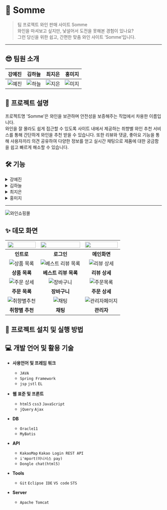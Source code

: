 # 🍷 Somme

> 팀 프로젝트 와인 판매 사이트 Somme<br>
와인을 마셔보고 싶지만, 낯설어서 도전을 못해본 경험이 있나요?<br>
그런 당신을 위한 쉽고, 간편한 맞춤 와인 사이트 ‘Somme’입니다.
<hr>

## 😎 팀원 소개

강예진 | 김하늘 | 최지은 | 홍미지
---|---|---|---|
![예진](https://user-images.githubusercontent.com/108658971/201602638-4fdc5ed9-6a13-41d0-9263-55b4c7396176.png)|![하늘](https://user-images.githubusercontent.com/118153241/201795460-999efd95-bcd9-481a-bcab-70e3a566c2c6.jpg)|![지은](https://user-images.githubusercontent.com/108658971/201602234-5c09e1b4-9a28-4050-9626-7909ef901885.png)|![미지](https://user-images.githubusercontent.com/108658971/201602230-6d2ec90b-5f72-4c2c-a4cc-a0bcc23a9cd1.png)

## 📌 프로젝트 설명
프로젝트명 'Somme'은 와인을 보관하며 안전성을 보증해주는 직업에서 차용한 이름입니다.<br>
와인을 잘 몰라도 쉽게 접근할 수 있도록 사이트 내에서 제공하는 취향별 와인 추천 서비스를 통해 간단하게 와인을 추천 받을 수 있습니다.
또한 리뷰와 댓글, 좋아요 기능을 통해 사용자끼리 의견 공유하여 다양한 정보를 얻고 실시간 채팅으로 제품에 대한 궁금함을 쉽고 빠르게 해소할 수 있습니다.

## 🛠 기능
<details>
    <summary>강예진</summary>

### Product
![product1](https://user-images.githubusercontent.com/80384316/201865323-1a3a8e2e-4440-4535-a1bf-5033a43c60b8.gif)
*  각 상품을 종류와 국가로 나눠서 상품분류 DB 설계
*  상품 장바구니 추가/삭제 기능
*  Main의 best 와인 상품 정렬 기능
*  원하는 조건별 상품 정렬기능
<br>
    
### Cart
![cart1](https://user-images.githubusercontent.com/80384316/201865320-700a21d0-8817-4bb1-b424-985ddc306b8a.gif)
*  제품 수량 변경 기능
*  선택상품 삭제/장바구니 비우기 기능
<br>
    
### Order
![order](https://user-images.githubusercontent.com/80384316/201865318-939ab25c-f2ac-4827-bceb-c4b61208cc67.gif)
*  5만원 이상 구매 시 무료 배송 기능
*  결제 API를 활용한 결제 기능
*  관리자 승인을 통한 무통장 입금/방문 결제 기능
<br>
    
### 마이페이지 > 주문/반품 내역
![member_order](https://user-images.githubusercontent.com/80384316/201865312-4e6f51de-1bc5-4fba-b5da-003f4eceb450.gif)
*  회원별 주문 취소/반품 신청 기능
*  회원별 주문정보/주문상세, 반품정보/반품상세 조회 기능
<br>
    
### ADMIN > order 
![admin](https://user-images.githubusercontent.com/80384316/201865301-8134f327-8c19-4fcf-bfdf-e2a3983bb429.gif)
* 주문 리스트
    *  회원별 입금 확인을 통한 주문처리 기능
    *  미처리된 주문 목록 정렬 및 페이징 기능
    *  주문자명/상품명/처리여부에 따른 검색 기능
* 반품 리스트
    *  회원별 상품 확인을 통한 반품처리 기능
    *  미처리된 반품 목록 정렬 및 페이징 기능
    *  주문자명/상품명/처리여부에 따른 검색 기능
<br>

</details>
<details>
    <summary>김하늘</summary>

### 회원가입
https://user-images.githubusercontent.com/118319662/202062518-d2790b34-240d-465f-8367-2dd45ee0ee5c.mp4


https://user-images.githubusercontent.com/118319662/202062524-559ead94-7a34-40fa-919d-d1ab62b599f0.mp4


https://user-images.githubusercontent.com/118319662/202062526-c2523655-0954-42e0-8df0-8d717089e65b.mp4


https://user-images.githubusercontent.com/118319662/202062530-abf85134-4712-4384-8a8a-f04cb20a5ed1.mp4

*  회원가입 기능
*  문자메세지를 통한 본인인증 기능
<br>

### 로그인
![1](https://user-images.githubusercontent.com/118319662/202059840-12649839-c625-458e-98dc-289f0f8afc46.PNG)
*  카카오 로그인 api를 활용한 로그인 기능
*  일반 로그인/관리자 로그인 구분
<br>

### 아이디/비밀번호 찾기
![3](https://user-images.githubusercontent.com/118319662/202060205-e8470f58-545f-4753-af3b-5e62d8b49791.PNG)
*  회원 정보를 입력하여 아이디/비밀번호 찾기
<br>

### 마이페이지>회원정보
![34](https://user-images.githubusercontent.com/118319662/202060208-3d672bf2-6378-4476-928b-dc99d35ecdd7.PNG)
*  회원의 가입 정보 조회기능
*  회원정보 수정/탈퇴 시 비밀번호 확인
*  회원정보 수정/틸퇴 기능
<br>

</details>
<details>
    <summary>최지은</summary>

### 취향별 추천    
![취향별추천](https://user-images.githubusercontent.com/108658971/201853136-347bc7cc-c891-417e-94e9-e17e889f3534.gif)    
* 선택한 항목에 맞춘 제품 추천 기능
* 참여한 인원 카운팅 기능
* 추천된 제품의 상세페이지 연결
    
### 게시판    
![리뷰](https://user-images.githubusercontent.com/108658971/201853145-63e11dd7-a98e-4c18-9e34-3cc869b4552a.gif)    
* Q&A, 리뷰 CRUD/검색/페이징/사진업로드
* 공지사항 첨부파일 다운로드 기능
* 관심있는 리뷰 좋아요 추가/삭제 기능
* 댓글, 리댓글 추가/삭제 기능
* 댓글, 리댓글, 좋아요 게시글별 총 개수 
* Q&A 문답 기능
* 상세페이지의 이전글/다음글 이동 기능
* 이벤트 배너 연결된 페이지 이동 기능
    
### 관리자    
![관리자 Q A](https://user-images.githubusercontent.com/108658971/201854192-871bbcce-c534-42b6-a972-559b203de98d.gif)    
* 게시글 현황 확인 및 조회
* 각 작성글, 댓글 삭제 권한
* 공지사항, 이벤트 CRUD/페이징/사진,파일업로드
* 메인의 이벤트배너 등록/해제 기능
* 베스트리뷰 등록/해제 기능
* Q&A 답변 작성/수정 기능
    
### 메인
* 지도 API활용 매장 위치 확인

</details>
<details>
    <summary>홍미지</summary>

### Intro<br>
![인트로](https://user-images.githubusercontent.com/118153241/201851535-dbf901b1-7486-4d16-9c01-31084a03ebb8.gif)
* 연령 확인 안내 페이지
    
### Search<br>
![검색](https://user-images.githubusercontent.com/118153241/201851548-6dce2397-6ec3-444a-87f5-658943fb9864.gif)
* 상품 검색 기능(한글명, 영문명)
    
### ADMIN > Product<br>
![관리자상품](https://user-images.githubusercontent.com/118153241/201851528-0979c5b9-189a-4dd8-9b02-148df2680ccb.gif)
* 상품 등록 시 필수 정보 유효성 검사
* MultipartFile을 이용한 상품 이미지 업로드
* 베스트와인으로 설정 시 메인페이지에 상품 등록 
* 상품 수정 기능
* 상품 전체 및 선택 삭제 기능
* 상품명/상품명+영문명/종류/국가에 따른 검색 기능 (대소문자 구분 없음)
* 페이징 처리 기능
    
### ETC<br>
![채팅](https://user-images.githubusercontent.com/118153241/201851544-c10d0776-efaf-407b-882d-53e4f521f496.gif)
* 채팅 API 활용해 사용자들끼리 다양한 정보 공유 가능
</details>

<hr>

![와인쇼핑몰](https://user-images.githubusercontent.com/108658971/201612754-15dda315-80c7-4b57-aac2-1f66c7f36e54.png)

<!--
사진: 프로세스 정의서 

<프로젝트 설명서 첨부> -->

## ✨ 데모 화면

<img src = "https://user-images.githubusercontent.com/118153241/201815134-109365e0-a534-489a-b693-9a62599a7662.JPG" width="100%" height="40%"> | <img src = "https://user-images.githubusercontent.com/118153241/201819133-2c88dffe-8abe-4fe3-a0c8-eed226ca40d1.JPG" width="100%" height="40%"> | <img src = "https://user-images.githubusercontent.com/118153241/201819514-ebf06def-2862-4051-bb96-2902df052c32.JPG" width="100%" height="40%">
:---:|:---:|:---:|
**인트로** | **로그인** | **메인화면**
![상품 목록](https://user-images.githubusercontent.com/80384316/201819775-50e672b3-84be-42f1-994e-948e684f40ce.png) | ![베스트 리뷰 목록](https://user-images.githubusercontent.com/80384316/201821542-43a866af-c04f-4c42-a629-9076dd08f905.png) | ![리뷰 상세](https://user-images.githubusercontent.com/80384316/201821548-0be63e0e-b8a2-449e-9f1c-1c973e7ff204.png)
**상품 목록** | **베스트 리뷰 목록** | **리뷰 상세**
![주문 상세](https://user-images.githubusercontent.com/108658971/201819415-9132275b-688a-499c-92af-81bf1f8c7b9b.png) | ![장바구니](https://user-images.githubusercontent.com/108658971/201819418-d2aedf78-99df-4b98-a0bb-f76e093e1f21.png) | ![주문목록](https://user-images.githubusercontent.com/108658971/201819420-87e6f548-c10b-480f-8965-eddeaaa32232.png)
**주문 목록** | **장바구니** | **주문 상세**
![취향별추천](https://user-images.githubusercontent.com/108658971/201817809-baa6a897-84c9-4c4f-9a23-97bf77085c4d.png) | ![채팅](https://user-images.githubusercontent.com/118153241/201857032-a898e3b9-8abc-413f-b44f-daaac33d0ca4.JPG) | ![관리자페이지](https://user-images.githubusercontent.com/108658971/201817309-d53864c0-1638-46d3-bb87-2f8f77c23f66.png)
**취향별 추천** | **채팅** | **관리자**


## 🔎 프로젝트 설치 및 실행 방법
<!-- (배포메뉴얼)
(ppt 링크 첨부)
 -->

## 💻 개발 언어 및 활용 기술

* <b>사용언어 및 프레임 워크</b>
  *  ` JAVA `
  * ` Spring Framework `
  * ` jsp ` ` jstl ` ` EL `

* <b>웹 표준 및 프론트</b>
  *  ` html5 ` ` css3 ` ` JavaScript `
  *  ` jQuery ` ` Ajax `
 
* <b>DB</b>
  *  ` Oracle11 ` 
  *  ` MyBatis ` 

* <b>API</b>
  *  ` KakaoMap ` ` Kakao Login REST API ` 
  *  ` i'mport(이니시스 pay) `
  *  ` Dongle chat(html5) `

* <b>Tools</b>
  *  ` Git ` ` Eclipse IDE ` ` VS code ` ` STS `

* <b>Server</b>
  *  ` Apache Tomcat ` 
